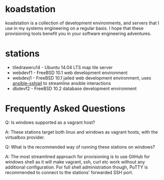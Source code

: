# koadstation

koadstation is a collection of development environments, and servers that I use in my systems engineering on a regular basis. I hope that these provisioning tools benefit you in your software engineering adventures.

# stations

- tiledraweru14 - Ubuntu 14.04 LTS map tile server
- webdevf1 - FreeBSD 10.1 web development environment
- webdevj1 - FreeBSD 10.1 jailed web development environment, uses [ansible-sshjail](https://github.com/austinhyde/ansible-sshjail) to streamline ansible interactions
- dbdevf2 - FreeBSD 10.2 database development environment


# Frequently Asked Questions

Q: Is windows supported as a vagrant host?

A: These stations target both linux and windows as vagrant hosts, with the virtualbox provider.


Q: What is the recommended way of running these stations on windows?

A: The most streamlined approach for provisioning is to use GitHub for windows shell as it will make vagrant, ssh, curl etc work without any additional configuration. For full shell administration though, PuTTY is recommended to connect to the stations' forwarded SSH port.
